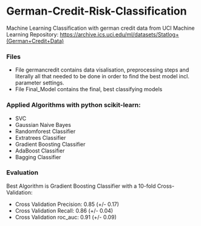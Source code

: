 # German-Credit-Risk-Classification
Machine Learning Classification with german credit data from UCI Machine Learning Repository: https://archive.ics.uci.edu/ml/datasets/Statlog+(German+Credit+Data)

### Files

* File germancredit contains data visalisation, preprocessing steps and literally all that needed to be done in order to find the best model incl. parameter settings.
* File Final_Model contains the final, best classifying models

### Applied Algorithms with python scikit-learn: 
 
 * SVC
 * Gaussian Naive Bayes
 * Randomforest Classifier
 * Extratrees Classifier
 * Gradient Boosting Classifier
 * AdaBoost Classifier
 * Bagging Classifier
 
 ### Evaluation
 
 Best Algorithm is Gradient Boosting Classifier with a 10-fold Cross-Validation:
 
* Cross Validation Precision: 0.85 (+/- 0.17)
* Cross Validation Recall: 0.86 (+/- 0.04)
* Cross Validation roc_auc: 0.91 (+/- 0.09)

 
 
 
